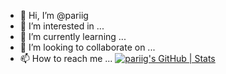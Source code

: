 - 👋 Hi, I’m @pariig
- 👀 I’m interested in ...
- 🌱 I’m currently learning ...
- 💞️ I’m looking to collaborate on ...
- 📫 How to reach me ...
[![pariig's GitHub | Stats](https://stats.quine.sh/pariig/github?theme=dark)](https://quine.sh?utm_source=widgets&utm_campaign=pariig)
<!---
pariig/pariig is a ✨ special ✨ repository because its `README.md` (this file) appears on your GitHub profile.
You can click the Preview link to take a look at your changes.
--->
